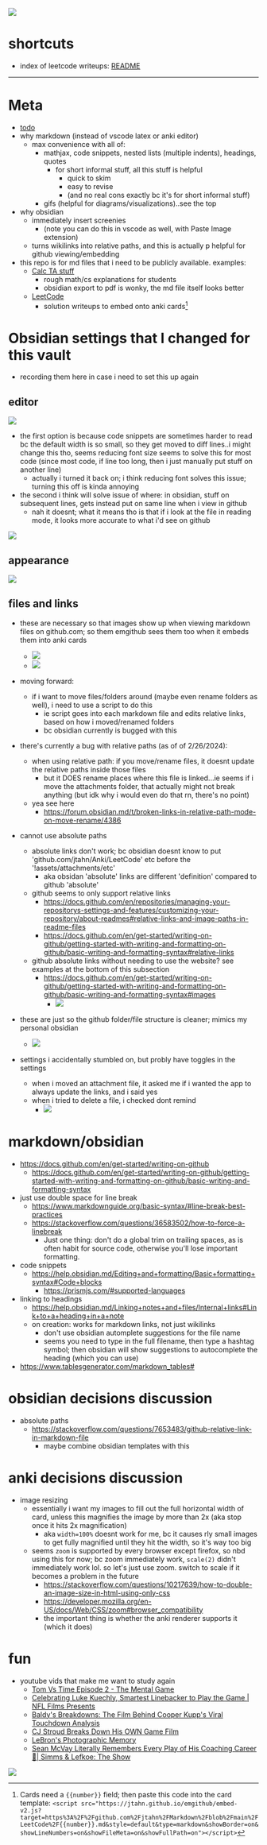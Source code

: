 ![](!assets/attachments/clappingbear.gif)   

# shortcuts
- index of leetcode writeups: [README](LeetCode/README.md)








---

# Meta
- [todo](todo.md)
- why markdown (instead of vscode latex or anki editor)
	- max convenience with all of:
		- mathjax, code snippets, nested lists (multiple indents), headings, quotes
			- for short informal stuff, all this stuff is helpful
				- quick to skim
				- easy to revise
				- (and no real cons exactly bc it's for short informal stuff)
		- gifs (helpful for diagrams/visualizations)..see the top
- why obsidian
	- immediately insert screenies
		- (note you can do this in vscode as well, with Paste Image extension)
	- turns wikilinks into relative paths, and this is actually p helpful for github viewing/embedding
- this repo is for md files that i need to be publicly available. examples:
	- [Calc TA stuff](Calc/README.md)
		- rough math/cs explanations for students
		- obsidian export to pdf is wonky, the md file itself looks better
	- [LeetCode](LeetCode/README.md)
		- solution writeups to embed onto anki cards[^embed]


[^embed]:  Cards need a `{{number}}` field; then paste this code into the card template: ```<script src="https://jtahn.github.io/emgithub/embed-v2.js?target=https%3A%2F%2Fgithub.com%2Fjtahn%2FMarkdown%2Fblob%2Fmain%2FLeetCode%2F{{number}}.md&style=default&type=markdown&showBorder=on&showLineNumbers=on&showFileMeta=on&showFullPath=on"></script>```






# Obsidian settings that I changed for this vault
- recording them here in case i need to set this up again

## editor
![](!assets/attachments/Pasted%20image%2020240226102400.png)
- the first option is because code snippets are sometimes harder to read bc the default width is so small, so they get moved to diff lines..i might change this tho, seems reducing font size seems to solve this for most code (since most code, if line too long, then i just manually put stuff on another line)
	- actually i turned it back on; i think reducing font solves this issue; turning this off is kinda annoying
- the second i think will solve issue of where: in obsidian, stuff on subsequent lines, gets instead put on same line when i view in github
	- nah it doesnt; what it means tho is that if i look at the file in reading mode, it looks more accurate to what i'd see on github 

![](!assets/attachments/Pasted%20image%2020240228151535.png)



## appearance
![](!assets/attachments/Pasted%20image%2020240226102207.png)


## files and links
- these are necessary so that images show up when viewing markdown files on github.com; so them emgithub sees them too when it embeds them into anki cards
	- ![](!assets/attachments/Pasted%20image%2020240224004117.png)
	- ![](!assets/attachments/Pasted%20image%2020240224004445.png)


- moving forward:
	- if i want to move files/folders around (maybe even rename folders as well), i need to use a script to do this
		- ie script goes into each markdown file and edits relative links, based on how i moved/renamed folders
		- bc obsidian currently is bugged with this
- there's currently a bug with relative paths (as of of 2/26/2024):
	- when using relative path: if you move/rename files, it doesnt update the relative paths inside those files
		- but it DOES rename places where this file is linked...ie seems if i move the attachments folder, that actually might not break anything (but idk why i would even do that rn, there's no point)
	- yea see here
		- https://forum.obsidian.md/t/broken-links-in-relative-path-mode-on-move-rename/4386
- cannot use absolute paths
	- absolute links don't work; bc obsidian doesnt know to put 'github.com/jtahn/Anki/LeetCode' etc before the '!assets/attachments/etc'
		- aka obsidan 'absolute' links are different 'definition' compared to github 'absolute'
	- github seems to only support relative links
		- https://docs.github.com/en/repositories/managing-your-repositorys-settings-and-features/customizing-your-repository/about-readmes#relative-links-and-image-paths-in-readme-files
		- https://docs.github.com/en/get-started/writing-on-github/getting-started-with-writing-and-formatting-on-github/basic-writing-and-formatting-syntax#relative-links
	- github absolute links without needing to use the website? see examples at the bottom of this subsection
		- https://docs.github.com/en/get-started/writing-on-github/getting-started-with-writing-and-formatting-on-github/basic-writing-and-formatting-syntax#images
			- ![](!assets/attachments/Pasted%20image%2020240226104913.png)



- these are just so the github folder/file structure is cleaner; mimics my personal obsidian
	- ![](!assets/attachments/Pasted%20image%2020240224004123.png)
- settings i accidentally stumbled on, but probly have toggles in the settings
	- when i moved an attachment file, it asked me if i wanted the app to always update the links, and i said yes
	- when i tried to delete a file, i checked dont remind
		- ![](!assets/attachments/Pasted%20image%2020240224005640.png)



# markdown/obsidian 
- https://docs.github.com/en/get-started/writing-on-github
	- https://docs.github.com/en/get-started/writing-on-github/getting-started-with-writing-and-formatting-on-github/basic-writing-and-formatting-syntax
- just use double space for line break
	- https://www.markdownguide.org/basic-syntax/#line-break-best-practices
	- https://stackoverflow.com/questions/36583502/how-to-force-a-linebreak
		- Just one thing: don't do a global trim on trailing spaces, as is often habit for source code, otherwise you'll lose important formatting.
- code snippets
	- https://help.obsidian.md/Editing+and+formatting/Basic+formatting+syntax#Code+blocks
		- https://prismjs.com/#supported-languages
- linking to headings
	- https://help.obsidian.md/Linking+notes+and+files/Internal+links#Link+to+a+heading+in+a+note
	- on creation: works for markdown links, not just wikilinks
		- don't use obsidian automplete suggestions for the file name
		- seems you need to type in the full filename, then type a hashtag symbol; then obsidian will show suggestions to autocomplete the heading (which you can use)
- https://www.tablesgenerator.com/markdown_tables#

# obsidian decisions discussion
- absolute paths
	- https://stackoverflow.com/questions/7653483/github-relative-link-in-markdown-file
		- maybe combine obsidian templates with this

# anki decisions discussion
- image resizing
	- essentially i want my images to fill out the full horizontal width of card, unless this magnifies the image by more than 2x (aka stop once it hits 2x magnification)
		- aka `width=100%` doesnt work for me, bc it causes rly small images to get fully magnified until they hit the width, so it's way too big
	- seems `zoom` is supported by every browser except firefox, so nbd using this for now; bc zoom immediately work, `scale(2)` didn't immediately work lol. so let's just use zoom. switch to scale if it becomes a problem in the future
		- https://stackoverflow.com/questions/10217639/how-to-double-an-image-size-in-html-using-only-css
		- https://developer.mozilla.org/en-US/docs/Web/CSS/zoom#browser_compatibility
		- the important thing is whether the anki renderer supports it (which it does)


# fun
- youtube vids that make me want to study again
	- [Tom Vs Time Episode 2 - The Mental Game](https://www.youtube.com/watch?v=qkFZybpxNtk&t=332s)
	- [Celebrating Luke Kuechly, Smartest Linebacker to Play the Game | NFL Films Presents](https://www.youtube.com/watch?v=cbsRZDxlYEQ&t=197s)
	- [Baldy's Breakdowns: The Film Behind Cooper Kupp's Viral Touchdown Analysis](https://www.youtube.com/watch?v=7LXG0h5Txis)
	- [CJ Stroud Breaks Down His OWN Game Film](https://www.youtube.com/watch?v=D2t1B2Ev4nY&t=66s)
	- [LeBron's Photographic Memory](https://www.youtube.com/watch?v=HG6M2xQZvj0)
	- [Sean McVay Literally Remembers Every Play of His Coaching Career 🤯| Simms & Lefkoe: The Show](https://www.youtube.com/watch?v=IjlfQBQk_kg)




![](!assets/attachments/HUHrabbit.gif)